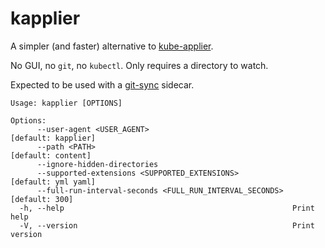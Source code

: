 # kapplier

A simpler (and faster) alternative to [kube-applier](https://github.com/box/kube-applier).

No GUI, no `git`, no `kubectl`. Only requires a directory to watch.

Expected to be used with a [git-sync](https://github.com/kubernetes/git-sync) sidecar.

```
Usage: kapplier [OPTIONS]

Options:
      --user-agent <USER_AGENT>                                [default: kapplier]
      --path <PATH>                                            [default: content]
      --ignore-hidden-directories
      --supported-extensions <SUPPORTED_EXTENSIONS>            [default: yml yaml]
      --full-run-interval-seconds <FULL_RUN_INTERVAL_SECONDS>  [default: 300]
  -h, --help                                                   Print help
  -V, --version                                                Print version
```
